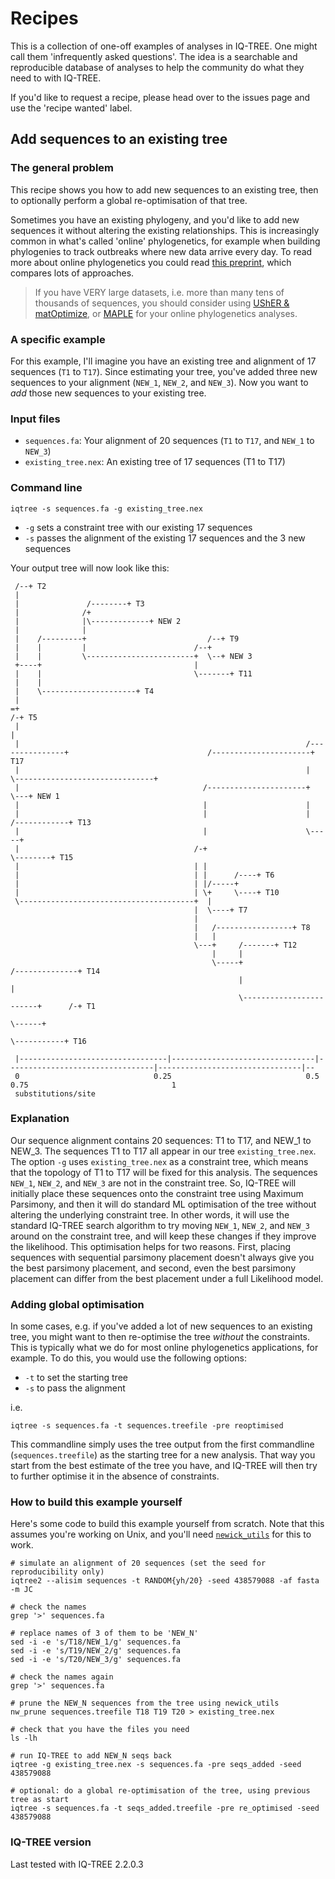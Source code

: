 # Recipes

This is a collection of one-off examples of analyses in IQ-TREE. One might call them 'infrequently asked questions'. The idea is a searchable and reproducible database of analyses to help the community do what they need to with IQ-TREE.

If you'd like to request a recipe, please head over to the issues page and use the 'recipe wanted' label.

## Add sequences to an existing tree

### The general problem

This recipe shows you how to add new sequences to an existing tree, then to optionally perform a global re-optimisation of that tree.

Sometimes you have an existing phylogeny, and you'd like to add new sequences it without altering the existing relationships. This is increasingly common in what's called 'online' phylogenetics, for example when building phylogenies to track outbreaks where new data arrive every day. To read more about online phylogenetics you could read [this preprint](https://www.biorxiv.org/content/10.1101/2021.12.02.471004v2), which compares lots of approaches.

> If you have VERY large datasets, i.e. more than many tens of thousands of sequences, you should consider using [UShER & matOptimize](https://usher-wiki.readthedocs.io/en/latest/), or [MAPLE](https://github.com/NicolaDM/MAPLE) for your online phylogenetics analyses. 

### A specific example

For this example, I'll imagine you have an existing tree and alignment of 17 sequences (`T1` to `T17`). Since estimating your tree, you've added three new sequences to your alignment (`NEW_1`, `NEW_2`, and `NEW_3`). Now you want to _add_ those new sequences to your existing tree. 

### Input files

* `sequences.fa`: Your alignment of 20 sequences (`T1` to `T17`, and `NEW_1` to `NEW_3`)
* `existing_tree.nex`: An existing tree of 17 sequences (T1 to T17)

### Command line

```
iqtree -s sequences.fa -g existing_tree.nex 
```

* `-g` sets a constraint tree with our existing 17 sequences
* `-s` passes the alignment of the existing 17 sequences and the 3 new sequences

Your output tree will now look like this:

```
 /--+ T2                                                                                                                                        
 |                                                                                                                                              
 |               /--------+ T3                                                                                                                  
 |              /+                                                                                                                              
 |              |\-------------+ NEW 2                                                                                                          
 |              |                                                                                                                               
 |    /---------+                           /--+ T9                                                                                             
 |    |         |                        /--+                                                                                                   
 |    |         \------------------------+  \--+ NEW 3                                                                                          
 +----+                                  |                                                                                                      
 |    |                                  \-------+ T11                                                                                          
 |    |                                                                                                                                         
 |    \---------------------+ T4                                                                                                                
 |                                                                                                                                              
=+                                                                                /-+ T5                                                        
 |                                                                                |                                                             
 |                                                                /---------------+                               /----------------------+ T17  
 |                                                                |               \-------------------------------+                             
 |                                         /----------------------+                                               \---+ NEW 1                   
 |                                         |                      |                                                                             
 |                                         |                      |     /------------+ T13                                                      
 |                                         |                      \-----+                                                                       
 |                                       /-+                            \--------+ T15                                                          
 |                                       | |                                                                                                    
 |                                       | |      /----+ T6                                                                                     
 |                                       | |/-----+                                                                                             
 |                                       | \+     \----+ T10                                                                                    
 \---------------------------------------+  |                                                                                                   
                                         |  \----+ T7                                                                                           
                                         |                                                                                                      
                                         |   /-----------------+ T8                                                                             
                                         |   |                                                                                                  
                                         \---+     /-------+ T12                                                                                
                                             |     |                                                                                            
                                             \-----+                        /--------------+ T14                                                
                                                   |                        |                                                                   
                                                   \------------------------+      /-+ T1                                                       
                                                                            \------+                                                            
                                                                                   \-----------+ T16                                            
                                                                                                                                                
 |---------------------------------|--------------------------------|---------------------------------|--------------------------------|--      
 0                              0.25                              0.5                              0.75                                1        
 substitutions/site                                                                                                                             
```

### Explanation 
Our sequence alignment contains 20 sequences: T1 to T17, and NEW_1 to NEW_3. The sequences T1 to T17 all appear in our tree `existing_tree.nex`. The option `-g` uses `existing_tree.nex` as a constraint tree, which means that the topology of T1 to T17 will be fixed for this analysis. The sequences `NEW_1`, `NEW_2`, and `NEW_3` are not in the constraint tree. So, IQ-TREE will initially place these sequences onto the constraint tree using Maximum Parsimony, and then it will do standard ML optimisation of the tree without altering the underlying constraint tree. In other words, it will use the standard IQ-TREE search algorithm to try moving `NEW_1`, `NEW_2`, and `NEW_3` around on the constraint tree, and will keep these changes if they improve the likelihood. This optimisation helps for two reasons. First, placing sequences with sequential parsimony placement doesn't always give you the best parsimony placement, and second, even the best parsimony placement can differ from the best placement under a full Likelihood model. 


### Adding global optimisation

In some cases, e.g. if you've added a lot of new sequences to an existing tree, you might want to then re-optimise the tree _without_ the constraints. This is typically what we do for most online phylogenetics applications, for example. To do this, you would use the following options:

* `-t` to set the starting tree
* `-s` to pass the alignment

i.e.

```
iqtree -s sequences.fa -t sequences.treefile -pre reoptimised
```

This commandline simply uses the tree output from the first commandline (`sequences.treefile`) as the starting tree for a new analysis. That way you start from the best estimate of the tree you have, and IQ-TREE will then try to further optimise it in the absence of constraints.

### How to build this example yourself

Here's some code to build this example yourself from scratch. Note that this assumes you're working on Unix, and you'll need [`newick_utils`](https://anaconda.org/bioconda/newick_utils) for this to work. 

```
# simulate an alignment of 20 sequences (set the seed for reproducibility only)
iqtree2 --alisim sequences -t RANDOM{yh/20} -seed 438579088 -af fasta -m JC

# check the names
grep '>' sequences.fa

# replace names of 3 of them to be 'NEW_N'
sed -i -e 's/T18/NEW_1/g' sequences.fa
sed -i -e 's/T19/NEW_2/g' sequences.fa
sed -i -e 's/T20/NEW_3/g' sequences.fa

# check the names again
grep '>' sequences.fa

# prune the NEW_N sequences from the tree using newick_utils
nw_prune sequences.treefile T18 T19 T20 > existing_tree.nex

# check that you have the files you need
ls -lh

# run IQ-TREE to add NEW_N seqs back
iqtree -g existing_tree.nex -s sequences.fa -pre seqs_added -seed 438579088

# optional: do a global re-optimisation of the tree, using previous tree as start
iqtree -s sequences.fa -t seqs_added.treefile -pre re_optimised -seed 438579088
```

### IQ-TREE version
Last tested with IQ-TREE 2.2.0.3
